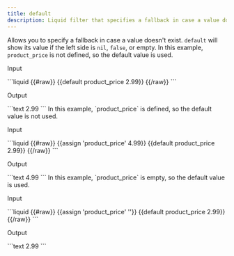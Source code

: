 ```yaml
---
title: default
description: Liquid filter that specifies a fallback in case a value doesn't exist.
---
```

Allows you to specify a fallback in case a value doesn't exist. `default` will show its value if the left side is `nil`, `false`, or empty.
In this example, `product_price` is not defined, so the default value is used.
<p class="code-label">Input</p>
```liquid
{{#raw}}
{{default product_price 2.99}}
{{/raw}}
```
<p class="code-label">Output</p>
```text
2.99
```
In this example, `product_price` is defined, so the default value is not used.
<p class="code-label">Input</p>
```liquid
{{#raw}}
{{assign 'product_price' 4.99}}
{{default product_price 2.99}}
{{/raw}}
```
<p class="code-label">Output</p>
```text
4.99
```
In this example, `product_price` is empty, so the default value is used.
<p class="code-label">Input</p>
```liquid
{{#raw}}
{{assign 'product_price' ''}}
{{default product_price 2.99}}
{{/raw}}
```
<p class="code-label">Output</p>
```text
2.99
```